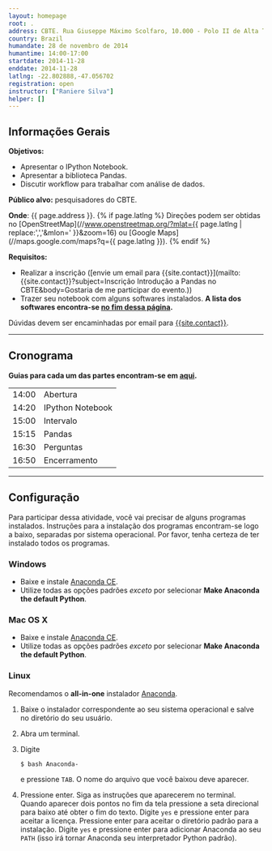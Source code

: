 ```yaml
---
layout: homepage
root: .
address: CBTE. Rua Giuseppe Máximo Scolfaro, 10.000 - Polo II de Alta Tecnologia - Campinas/SP.
country: Brazil
humandate: 28 de novembro de 2014
humantime: 14:00-17:00
startdate: 2014-11-28
enddate: 2014-11-28
latlng: -22.802888,-47.056702
registration: open
instructor: ["Raniere Silva"]
helper: []
---
```


## Informações Gerais

**Objetivos:**

-   Apresentar o IPython Notebook.
-   Apresentar a biblioteca Pandas.
-   Discutir workflow para trabalhar com análise de dados.

**Público alvo:** pesquisadores do CBTE.

**Onde**: {{ page.address }}.
{% if page.latlng %}
Direções podem ser obtidas no
[OpenStreetMap](//www.openstreetmap.org/?mlat={{ page.latlng | replace:',','&mlon=' }}&zoom=16)
ou
[Google Maps](//maps.google.com/maps?q={{ page.latlng }}).
{% endif %}

**Requisitos:**

-   Realizar a inscrição ([envie um email para
    {{site.contact}}](mailto:{{site.contact}}?subject=Inscrição Introdução a Pandas no CBTE&body=Gostaria de me participar do evento.))
-   Trazer seu notebook com alguns softwares instalados. **A lista dos
    softwares encontra-se [no fim dessa página](#configurao).**

Dúvidas devem ser encaminhadas por email para
[{{site.contact}}](mailto:{{site.contact}}).

<hr/>

## Cronograma

**Guias para cada um das partes encontram-se em [aqui](python/index.html).**

<table class="table table-striped">
<tr> <td>14:00</td> <td>Abertura</td> </tr>
<tr> <td>14:20</td> <td>IPython Notebook</td> </tr>
<tr> <td>15:00</td> <td>Intervalo</td> </tr>
<tr> <td>15:15</td> <td>Pandas</td> </tr>
<tr> <td>16:30</td> <td>Perguntas</td> </tr>
<tr> <td>16:50</td> <td>Encerramento</td> </tr>
</table>

<hr/>

## Configuração

Para participar dessa atividade, você vai precisar de
alguns programas instalados. Instruções para a instalação dos programas
encontram-se logo a baixo, separadas por sistema operacional. Por favor, tenha
certeza de ter instalado todos os programas.

### Windows

-   Baixe e instale [Anaconda CE](http://continuum.io/anacondace.html).
-   Utilize todas as opções padrões *exceto* por selecionar **Make
    Anaconda the default Python**.

### Mac OS X

-   Baixe e instale [Anaconda CE](http://continuum.io/anacondace.html).
-   Utilize todas as opções padrões *exceto* por selecionar **Make
    Anaconda the default Python**.

### Linux

Recomendamos o **all-in-one** instalador
[Anaconda](http://continuum.io/downloads.html).

1.  Baixe o instalador correspondente ao seu sistema operacional e salve
    no diretório do seu usuário.
2.  Abra um terminal.
3.  Digite

    ~~~
    $ bash Anaconda-
    ~~~

    e pressione `TAB`. O nome do arquivo que você baixou deve aparecer.

4.  Pressione enter. Siga as instruções que aparecerem no terminal.
    Quando aparecer dois pontos no fim da tela pressione a seta
    direcional para baixo até obter o fim do texto. Digite `yes` e
    pressione enter para aceitar a licença. Pressione enter para aceitar
    o diretório padrão para a instalação. Digite `yes` e pressione enter
    para adicionar Anaconda ao seu `PATH` (isso irá tornar Anaconda seu
    interpretador Python padrão).
